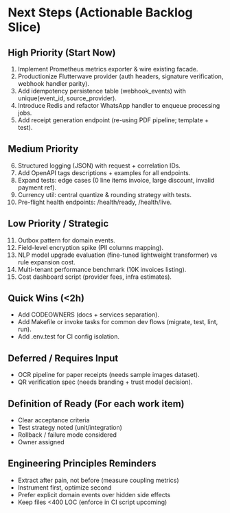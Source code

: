 # Next Steps (Actionable Backlog Slice)

## High Priority (Start Now)
1. Implement Prometheus metrics exporter & wire existing facade.
2. Productionize Flutterwave provider (auth headers, signature verification, webhook handler parity).
3. Add idempotency persistence table (webhook_events) with unique(event_id, source_provider).
4. Introduce Redis and refactor WhatsApp handler to enqueue processing jobs.
5. Add receipt generation endpoint (re-using PDF pipeline; template + test).

## Medium Priority
6. Structured logging (JSON) with request + correlation IDs.
7. Add OpenAPI tags descriptions + examples for all endpoints.
8. Expand tests: edge cases (0 line items invoice, large discount, invalid payment ref).
9. Currency util: central quantize & rounding strategy with tests.
10. Pre-flight health endpoints: /health/ready, /health/live.

## Low Priority / Strategic
11. Outbox pattern for domain events.
12. Field-level encryption spike (PII columns mapping).
13. NLP model upgrade evaluation (fine-tuned lightweight transformer) vs rule expansion cost.
14. Multi-tenant performance benchmark (10K invoices listing).
15. Cost dashboard script (provider fees, infra estimates).

## Quick Wins (<2h)
- Add CODEOWNERS (docs + services separation).
- Add Makefile or invoke tasks for common dev flows (migrate, test, lint, run).
- Add .env.test for CI config isolation.

## Deferred / Requires Input
- OCR pipeline for paper receipts (needs sample images dataset).
- QR verification spec (needs branding + trust model decision).

## Definition of Ready (For each work item)
- Clear acceptance criteria
- Test strategy noted (unit/integration)
- Rollback / failure mode considered
- Owner assigned

## Engineering Principles Reminders
- Extract after pain, not before (measure coupling metrics)
- Instrument first, optimize second
- Prefer explicit domain events over hidden side effects
- Keep files <400 LOC (enforce in CI script upcoming)

